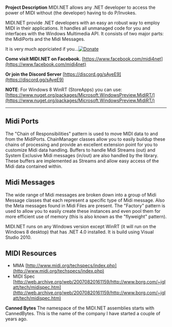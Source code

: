 **Project Description**
MIDI.NET allows any .NET developer to access the power of MIDI without (the developer) having to do P/Invokes.

MIDI.NET provide .NET developers with an easy an robust way to employ MIDI in their applications. It handles all unmanaged code for you and interfaces with the Windows Multimedia API. It consists of two major parts: the MidiPorts and the Midi Messages.

It is very much appriciated if you...[![Donate](https://www.paypalobjects.com/en_US/i/btn/btn_donate_LG.gif)](https://www.paypal.com/cgi-bin/webscr?cmd=_donations&business=HTE6LFLSC8RPL&lc=US&item_name=Canned%20Bytes&item_number=MIDI%2eNET&currency_code=EUR&bn=PP%2dDonationsBF%3abtn_donate_LG%2egif%3aNonHosted)

**Come visit MIDI.NET on Facebook.**
[https://www.facebook.com/midi4net](https://www.facebook.com/midi4net)

**Or join the Discord Server** [https://discord.gg/sAyeE9](https://discord.gg/sAyeE9)

**NOTE**: For Windows 8 WinRT (StoreApps) you can use: [https://www.nuget.org/packages/Microsoft.WindowsPreview.MidiRT/](https://www.nuget.org/packages/Microsoft.WindowsPreview.MidiRT/)

----

## Midi Ports
The "Chain of Responsibilities" pattern is used to move MIDI data to and from the MidiPorts. ChainManager classes allow you to easily buildup these chains of processing and provide an excellent extension point for you to customize Midi data handling.
Buffers to handle Midi Streams (out) and System Exclusive Midi messages (in/out) are also handled by the library. These buffers are implemented as Streams and allow easy access of the Midi data contained within.

## Midi Messages
The wide range of Midi messages are broken down into a group of Midi Message classes that each represent a specific type of Midi message. Also the Meta messages found in Midi Files are present.
The "Factory" pattern is used to allow you to easily create these instances and even pool them for more efficient use of memory (this is also known as the "flyweight" pattern).

MIDI.NET runs on any Windows version except WinRT (it will run on the Windows 8 desktop) that has .NET 4.0 installed. It is build using Visual Studio 2010.


## MIDI Resources
* MMA [http://www.midi.org/techspecs/index.php](http://www.midi.org/techspecs/index.php)
* MIDI Spec [http://web.archive.org/web/20070820161159/http://www.borg.com/~jglatt/tech/midispec.htm](http://web.archive.org/web/20070820161159/http://www.borg.com/~jglatt/tech/midispec.htm) 



**Canned Bytes**
The namespace of the MIDI.NET assemblies starts with CannedBytes. This is the name of the company I have started a couple of years ago. 

